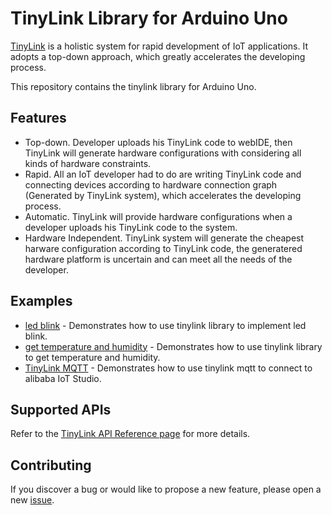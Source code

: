 # TinyLink Library for Arduino Uno

[TinyLink](http://tinylink.emnets.org/view/en/index.html) is a holistic system for rapid development of IoT applications. It adopts a top-down approach, which greatly accelerates the developing process.

This repository contains the tinylink library for Arduino Uno.

## Features

- Top-down. Developer uploads his TinyLink code to webIDE, then TinyLink will generate hardware configurations with considering all kinds of hardware constraints.
- Rapid. All an IoT developer had to do are writing TinyLink code and connecting devices according to hardware connection graph (Generated by TinyLink system), which accelerates the developing process.
- Automatic. TinyLink will provide hardware configurations when a developer uploads his TinyLink code to the system.
- Hardware Independent. TinyLink system will generate the cheapest harware configuration according to TinyLink code, the generatered hardware platform is uncertain and can meet all the needs of the developer.

## Examples

- [led blink](https://github.com/TinyLink/TinyLink_Library_Arduino/blob/master/examples/tl_led.cpp) - Demonstrates how to use tinylink library to implement led blink.
- [get temperature and humidity](https://github.com/TinyLink/TinyLink_Library_Arduino/blob/master/examples/tl_temp_humi.cpp) - Demonstrates how to use tinylink library to get temperature and humidity.
- [TinyLink MQTT](https://github.com/TinyLink/TinyLink_Library_Arduino/blob/master/examples/tl_mqtt.cpp) - Demonstrates how to use tinylink mqtt to connect to alibaba IoT Studio.

## Supported APIs

Refer to the [TinyLink API Reference page](http://tinylink.emnets.org/view/en/api_page.php) for more details.

## Contributing

If you discover a bug or would like to propose a new feature, please open a new [issue](https://github.com/TinyLink/TinyLink_Library_Arduino/issues).
